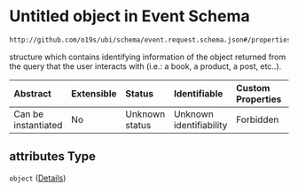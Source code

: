 # Untitled object in Event Schema

```txt
http://github.com/o19s/ubi/schema/event.request.schema.json#/properties/event_attributes/properties/attributes
```

structure which contains identifying information of the object returned from the query that the user interacts with (i.e.: a book, a product, a post, etc..).

| Abstract            | Extensible | Status         | Identifiable            | Custom Properties | Additional Properties | Access Restrictions | Defined In                                                                                |
| :------------------ | :--------- | :------------- | :---------------------- | :---------------- | :-------------------- | :------------------ | :---------------------------------------------------------------------------------------- |
| Can be instantiated | No         | Unknown status | Unknown identifiability | Forbidden         | Allowed               | none                | [event.request.schema.json\*](../../out/event.request.schema.json "open original schema") |

## attributes Type

`object` ([Details](event-properties-event_attributes-properties-attributes.md))
